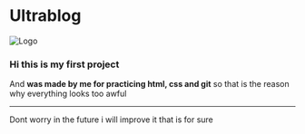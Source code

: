 
# Ultrablog

![Logo](http://i.imgur.com/jFhfWHK.png "Logo")


### Hi this is my first project


And **was made by me for practicing html, css and git** so that is the reason why everything looks too awful


------------

Dont worry in the future i will improve it that is for sure
